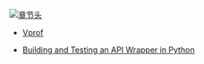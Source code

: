 [![章节头](https://parg.co/UGo)](https://parg.co/b4z) 
  


- [Vprof](https://github.com/nvdv/vprof)

- [Building and Testing an API Wrapper in Python](https://semaphoreci.com/community/tutorials/building-and-testing-an-api-wrapper-in-python?utm_source=mybridge&utm_medium=web&utm_campaign=read_more)
